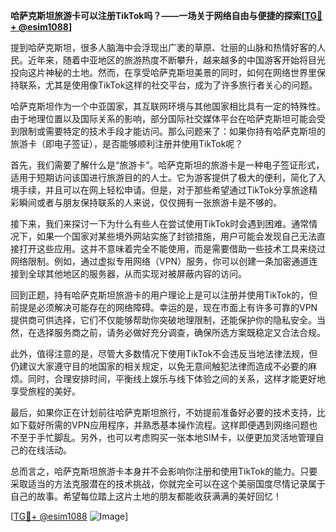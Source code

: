 **哈萨克斯坦旅游卡可以注册TikTok吗？——一场关于网络自由与便捷的探索[[TG💪+ @esim1088](https://t.me/s/esim1088)]**

提到哈萨克斯坦，很多人脑海中会浮现出广袤的草原、壮丽的山脉和热情好客的人民。近年来，随着中亚地区的旅游热度不断攀升，越来越多的中国游客开始将目光投向这片神秘的土地。然而，在享受哈萨克斯坦美景的同时，如何在网络世界里保持联系，尤其是使用像TikTok这样的社交平台，成为了许多旅行者关心的问题。

哈萨克斯坦作为一个中亚国家，其互联网环境与其他国家相比具有一定的特殊性。由于地理位置以及国际关系的影响，部分国际社交媒体平台在哈萨克斯坦可能会受到限制或需要特定的技术手段才能访问。那么问题来了：如果你持有哈萨克斯坦的旅游卡（即电子签证），是否能够顺利注册并使用TikTok呢？

首先，我们需要了解什么是“旅游卡”。哈萨克斯坦的旅游卡是一种电子签证形式，适用于短期访问该国进行旅游目的的人士。它为游客提供了极大的便利，简化了入境手续，并且可以在网上轻松申请。但是，对于那些希望通过TikTok分享旅途精彩瞬间或者与朋友保持联系的人来说，仅仅拥有一张旅游卡是不够的。

接下来，我们来探讨一下为什么有些人在尝试使用TikTok时会遇到困难。通常情况下，如果一个国家对某些境外网站实施了封锁措施，用户可能会发现自己无法直接打开这些应用。这并不意味着完全不能使用，而是需要借助一些技术工具来绕过网络限制。例如，通过虚拟专用网络（VPN）服务，你可以创建一条加密通道连接到全球其他地区的服务器，从而实现对被屏蔽内容的访问。

回到正题，持有哈萨克斯坦旅游卡的用户理论上是可以注册并使用TikTok的，但前提是必须解决可能存在的网络障碍。幸运的是，现在市面上有许多可靠的VPN提供商可供选择，它们不仅能够帮助你突破地理限制，还能保护你的隐私安全。当然，在选择服务商之前，请务必做好充分调查，确保所选方案既稳定又合法合规。

此外，值得注意的是，尽管大多数情况下使用TikTok不会违反当地法律法规，但仍建议大家遵守目的地国家的相关规定，以免无意间触犯法律而造成不必要的麻烦。同时，合理安排时间，平衡线上娱乐与线下体验之间的关系，这样才能更好地享受旅程的美好。

最后，如果你正在计划前往哈萨克斯坦旅行，不妨提前准备好必要的技术支持，比如下载好所需的VPN应用程序，并熟悉基本操作流程。这样即便遇到网络问题也不至于手忙脚乱。另外，也可以考虑购买一张本地SIM卡，以便更加灵活地管理自己的在线活动。

总而言之，哈萨克斯坦旅游卡本身并不会影响你注册和使用TikTok的能力。只要采取适当的方法克服潜在的技术挑战，你就完全可以在这个美丽国度尽情记录属于自己的故事。希望每位踏上这片土地的朋友都能收获满满的美好回忆！

[[TG💪+ @esim1088](https://t.me/s/esim1088) ![Image](https://i.postimg.cc/4NQfJmqS/Snipaste-2025-05-13-00-14-12.png)]